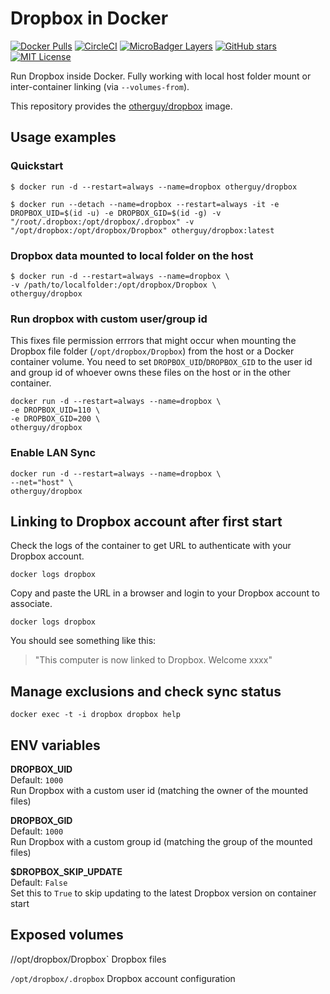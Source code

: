 # Dropbox in Docker

[![Docker Pulls](https://img.shields.io/docker/pulls/otherguy/dropbox?style=flat-square)][dockerhub]
[![CircleCI](https://img.shields.io/circleci/build/github/otherguy/docker-dropbox/master?style=flat-square)][circleci]
[![MicroBadger Layers](https://img.shields.io/microbadger/layers/otherguy/docker-dropbox?style=flat-square)][microbadger]
[![GitHub stars](https://img.shields.io/github/stars/otherguy/docker-dropbox?color=violet&style=flat-square)][stargazers]
[![MIT License](https://img.shields.io/github/license/otherguy/docker-dropbox?color=orange&style=flat-square)][license]

[dockerhub]: https://hub.docker.com/r/otherguy/dropbox/
[license]: https://tldrlegal.com/license/mit-license
[circleci]: https://circleci.com/gh/otherguy/docker-dropbox
[microbadger]: https://microbadger.com/images/otherguy/dropbox
[stargazers]: https://github.com/otherguy/docker-dropbox/stargazers

Run Dropbox inside Docker. Fully working with local host folder mount or inter-container linking (via `--volumes-from`).

This repository provides the [otherguy/dropbox](https://registry.hub.docker.com/u/otherguy/dropbox/) image.

## Usage examples

### Quickstart

    $ docker run -d --restart=always --name=dropbox otherguy/dropbox

    $ docker run --detach --name=dropbox --restart=always -it -e DROPBOX_UID=$(id -u) -e DROPBOX_GID=$(id -g) -v "/root/.dropbox:/opt/dropbox/.dropbox" -v "/opt/dropbox:/opt/dropbox/Dropbox" otherguy/dropbox:latest

### Dropbox data mounted to local folder on the host

    $ docker run -d --restart=always --name=dropbox \
    -v /path/to/localfolder:/opt/dropbox/Dropbox \
    otherguy/dropbox

### Run dropbox with custom user/group id

This fixes file permission errrors that might occur when mounting the Dropbox file folder (`/opt/dropbox/Dropbox`) from the host or a Docker container volume. You need to set `DROPBOX_UID`/`DROPBOX_GID` to the user id and group id of whoever owns these files on the host or in the other container.

    docker run -d --restart=always --name=dropbox \
    -e DROPBOX_UID=110 \
    -e DROPBOX_GID=200 \
    otherguy/dropbox

### Enable LAN Sync

    docker run -d --restart=always --name=dropbox \
    --net="host" \
    otherguy/dropbox

## Linking to Dropbox account after first start

Check the logs of the container to get URL to authenticate with your Dropbox account.

    docker logs dropbox

Copy and paste the URL in a browser and login to your Dropbox account to associate.

    docker logs dropbox

You should see something like this:

> "This computer is now linked to Dropbox. Welcome xxxx"

## Manage exclusions and check sync status

    docker exec -t -i dropbox dropbox help

## ENV variables

**DROPBOX_UID**  
Default: `1000`  
Run Dropbox with a custom user id (matching the owner of the mounted files)

**DROPBOX_GID**  
Default: `1000`  
Run Dropbox with a custom group id (matching the group of the mounted files)

**$DROPBOX_SKIP_UPDATE**  
Default: `False`  
Set this to `True` to skip updating to the latest Dropbox version on container start

## Exposed volumes

//opt/dropbox/Dropbox`
Dropbox files

`/opt/dropbox/.dropbox`
Dropbox account configuration
